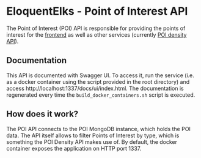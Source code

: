 # EloquentElks - Point of Interest API
The Point of Interest (POI) API is responsible for providing the points of interest for the [frontend](../eloquent-elks-frontend/README.md) as well as other services (currently [POI density API](../eloquent-elks-poi-density-api/README.md)).

## Documentation
This API is documented with Swagger UI. To access it, run the service (i.e. as a docker container using the script provided in the root directory) and access http://localhost:1337/docs/ui/index.html. The documentation is regenerated every time the `build_docker_containers.sh` script is executed.

## How does it work?
The POI API connects to the POI MongoDB instance, which holds the POI data. The API itself allows to filter Points of Interest by type, which is something the POI Density API makes use of. By default, the docker container exposes the application on HTTP port 1337.